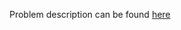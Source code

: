 Problem description can be found [here](https://www.hackerrank.com/challenges/py-check-strict-superset/problem)